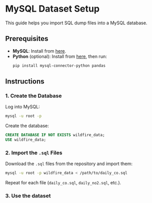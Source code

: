 
# MySQL Dataset Setup

This guide helps you import SQL dump files into a MySQL database.

## Prerequisites

- **MySQL**: Install from [here](https://dev.mysql.com/downloads/installer/).
- **Python** (optional): Install from [here](https://www.python.org/), then run:
  ```bash
  pip install mysql-connector-python pandas
  ```

## Instructions

### 1. Create the Database
Log into MySQL:
```bash
mysql -u root -p
```
Create the database:
```sql
CREATE DATABASE IF NOT EXISTS wildfire_data;
USE wildfire_data;
```

### 2. Import the `.sql` Files
Download the `.sql` files from the repository and import them:
```bash
mysql -u root -p wildfire_data < /path/to/daily_co.sql
```
Repeat for each file (`daily_co.sql`, `daily_no2.sql`, etc.).

### 3. Use the dataset
